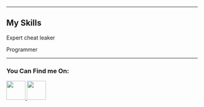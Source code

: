 
________________________________________________________________________________________________________________________________________________________________

## My Skills
Expert cheat leaker



Programmer 


  
____________________________________________________________________________________________________________________________________________________________
 ### You Can Find me On:
 <a href="https://discord.gg/vd56wasWqA"> <img src= "https://www.pluggedin.com/wp-content/uploads/2023/04/Untitled-design-1024x1024.png" width="50" length="50"> <a href="https://www.youtube.com/@Hacker_Dann"> <img src="https://cdn.icon-icons.com/icons2/1488/PNG/512/5295-youtube-i_102568.png" width="50" length="50">
  








                        
